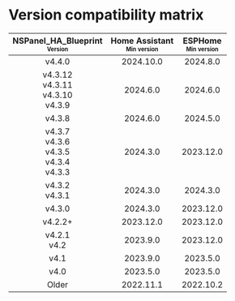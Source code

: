 # Version compatibility matrix

<!-- markdownlint-disable MD013 MD033 -->
| NSPanel_HA_Blueprint<br><sub><sup>Version</sup></sub> | Home Assistant<br><sub><sup>Min version</sup></sub> | ESPHome<br><sub><sup>Min version</sup></sub> |
| :--: | :--: | :--: |
| v4.4.0 | 2024.10.0 | 2024.8.0 |
| v4.3.12<br>v4.3.11<br>v4.3.10<br>v4.3.9 | 2024.6.0 | 2024.6.0 |
| v4.3.8 | 2024.6.0 | 2024.5.0 |
| v4.3.7<br>v4.3.6<br>v4.3.5<br>v4.3.4<br>v4.3.3 | 2024.3.0 | 2023.12.0 |
| v4.3.2<br>v4.3.1 | 2024.3.0 | 2024.3.0 |
| v4.3.0 | 2024.3.0 | 2023.12.0 |
| v4.2.2+ | 2023.12.0 | 2023.12.0 |
| v4.2.1<br>v4.2 | 2023.9.0 | 2023.12.0 |
| v4.1 | 2023.9.0 | 2023.5.0 |
| v4.0 | 2023.5.0 | 2023.5.0 |
| Older | 2022.11.1 | 2022.10.2 |
<!-- markdownlint-enable MD013 MD033 -->
